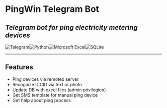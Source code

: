 # PingWin Telegram Bot
## _Telegram bot for ping electricity metering devices_
![Telegram](https://img.shields.io/badge/Telegram-2CA5E0?style=for-the-badge&logo=telegram&logoColor=white)![Python](https://img.shields.io/badge/python-3670A0?style=for-the-badge&logo=python&logoColor=ffdd54)![Microsoft Excel](https://img.shields.io/badge/Microsoft_Excel-217346?style=for-the-badge&logo=microsoft-excel&logoColor=white)![SQLite](https://img.shields.io/badge/sqlite-%2307405e.svg?style=for-the-badge&logo=sqlite&logoColor=white)
***
## Features

- Ping devices via remoted server
- Recognize ICCID via text or photo
- Update DB with excel files (admin privilegion)
- Get SMS template for manual ping device 
- Get help about ping process

